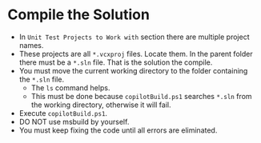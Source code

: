 # Compile the Solution

- In `Unit Test Projects to Work with` section there are multiple project names.
- These projects are all `*.vcxproj` files. Locate them. In the parent folder there must be a `*.sln` file. That is the solution the compile.
- You must move the current working directory to the folder containing the `*.sln` file.
  - The `ls` command helps.
  - This must be done because `copilotBuild.ps1` searches `*.sln` from the working directory, otherwise it will fail.
- Execute `copilotBuild.ps1`.
- DO NOT use msbuild by yourself.
- You must keep fixing the code until all errors are eliminated.
